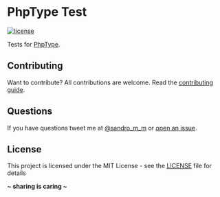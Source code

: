 # PhpType Test

[![license](https://img.shields.io/badge/License-MIT-blue.svg?style=flat)](LICENSE)

Tests for [PhpType](https://github.com/SandroMiguel/php-type).

## Contributing

Want to contribute? All contributions are welcome. Read the [contributing guide](CONTRIBUTING.md).

## Questions

If you have questions tweet me at [@sandro_m_m](https://twitter.com/sandro_m_m) or [open an issue](https://github.com/SandroMiguel/php-type-test/issues/new).

## License

This project is licensed under the MIT License - see the [LICENSE](LICENSE) file for details

**~ sharing is caring ~**
